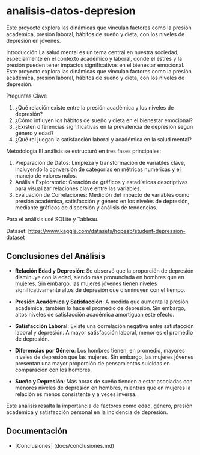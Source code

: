# analisis-datos-depresion
Este proyecto explora las dinámicas que vinculan factores como la presión académica, presión laboral, hábitos de sueño y dieta, con los niveles de depresión en jóvenes.

Introducción
La salud mental es un tema central en nuestra sociedad, especialmente en el contexto académico y laboral, donde el estrés y la presión pueden tener impactos significativos en el bienestar emocional. 
Este proyecto explora las dinámicas que vinculan factores como la presión académica, presión laboral, hábitos de sueño y dieta, con los niveles de depresión.

Preguntas Clave

1.	¿Qué relación existe entre la presión académica y los niveles de depresión?
2.	¿Cómo influyen los hábitos de sueño y dieta en el bienestar emocional?
3.	¿Existen diferencias significativas en la prevalencia de depresión según género y edad?
4.	¿Qué rol juegan la satisfacción laboral y académica en la salud mental?

Metodología
El análisis se estructuró en tres fases principales:

1.	Preparación de Datos: Limpieza y transformación de variables clave, incluyendo la conversión de categorías en métricas numéricas y el manejo de valores nulos.
2.	Análisis Exploratorio: Creación de gráficos y estadísticas descriptivas para visualizar relaciones clave entre las variables.
3.	Evaluación de Correlaciones: Medición del impacto de variables como presión académica, satisfacción y género en los niveles de depresión, mediante gráficos de dispersión y análisis de tendencias.

Para el análisis usé SQLite y Tableau.

Dataset: https://www.kaggle.com/datasets/hopesb/student-depression-dataset


## Conclusiones del Análisis

- **Relación Edad y Depresión**: Se observó que la proporción de depresión disminuye con la edad, siendo más pronunciada en hombres que en mujeres. Sin embargo, las mujeres jóvenes tienen niveles significativamente altos de depresión que disminuyen con el tiempo.

- **Presión Académica y Satisfacción**: A medida que aumenta la presión académica, también lo hace el promedio de depresión. Sin embargo, altos niveles de satisfacción académica amortiguan este efecto.

- **Satisfacción Laboral**: Existe una correlación negativa entre satisfacción laboral y depresión. A mayor satisfacción laboral, menor es el promedio de depresión.

- **Diferencias por Género**: Los hombres tienen, en promedio, mayores niveles de depresión que las mujeres. Sin embargo, las mujeres jóvenes presentan una mayor proporción de pensamientos suicidas en comparación con los hombres.

- **Sueño y Depresión**: Más horas de sueño tienden a estar asociadas con menores niveles de depresión en hombres, mientras que en mujeres la relación es menos consistente y a veces inversa.

Este análisis resalta la importancia de factores como edad, género, presión académica y satisfacción personal en la incidencia de depresión.

## Documentación

- [Conclusiones] (docs/conclusiones.md)
